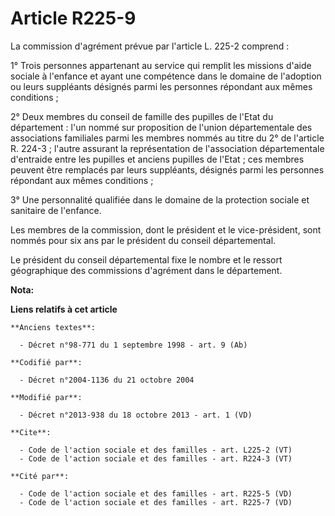 # Article R225-9

La commission d'agrément prévue par l'article L. 225-2 comprend : 

1° Trois personnes appartenant au service qui remplit les missions d'aide sociale à l'enfance et ayant une compétence dans le
domaine de l'adoption ou leurs suppléants désignés parmi les personnes répondant aux mêmes conditions ; 

2° Deux membres du conseil de famille des pupilles de l'Etat du département : l'un nommé sur proposition de l'union
départementale des associations familiales parmi les membres nommés au titre du 2° de l'article R. 224-3 ; l'autre assurant
la représentation de l'association départementale d'entraide entre les pupilles et anciens pupilles de l'Etat ; ces membres
peuvent être remplacés par leurs suppléants, désignés parmi les personnes répondant aux mêmes conditions ; 

3° Une personnalité qualifiée dans le domaine de la protection sociale et sanitaire de l'enfance. 

Les membres de la commission, dont le président et le vice-président, sont nommés pour six ans par le président du conseil
départemental. 

Le président du conseil départemental fixe le nombre et le ressort géographique des commissions d'agrément dans le
département.

**Nota:**



**Liens relatifs à cet article**

	**Anciens textes**:

	  - Décret n°98-771 du 1 septembre 1998 - art. 9 (Ab)

	**Codifié par**:

	  - Décret n°2004-1136 du 21 octobre 2004

	**Modifié par**:

	  - Décret n°2013-938 du 18 octobre 2013 - art. 1 (VD)

	**Cite**:

	  - Code de l'action sociale et des familles - art. L225-2 (VT)
	  - Code de l'action sociale et des familles - art. R224-3 (VT)

	**Cité par**:

	  - Code de l'action sociale et des familles - art. R225-5 (VD)
	  - Code de l'action sociale et des familles - art. R225-7 (VD)
